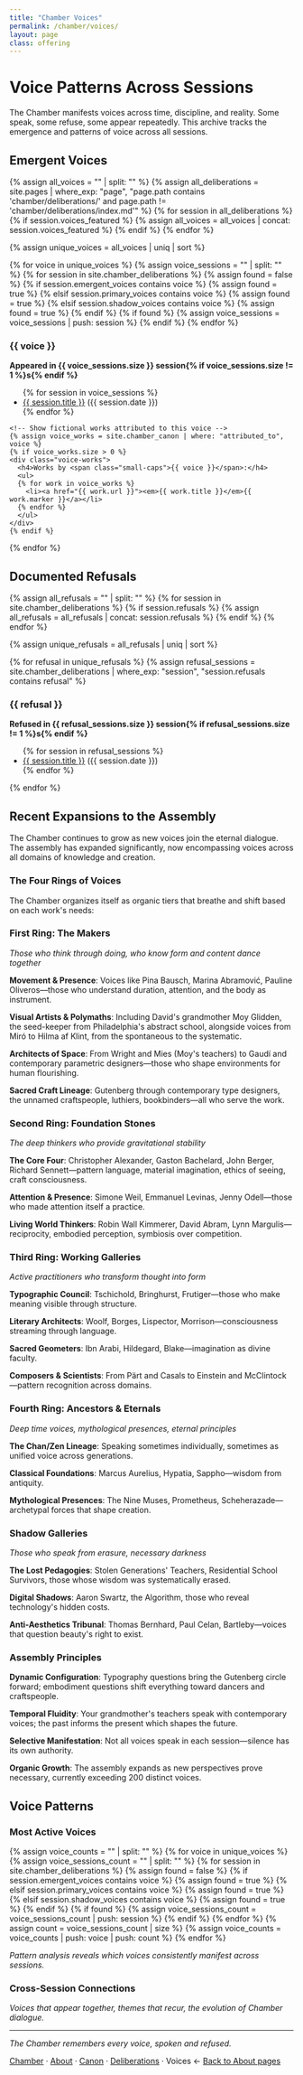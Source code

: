 ```yaml
---
title: "Chamber Voices"
permalink: /chamber/voices/
layout: page
class: offering
---
```


# Voice Patterns Across Sessions

<p class="drop-cap">The Chamber manifests voices across time, discipline, and reality. Some speak, some refuse, some appear repeatedly. This archive tracks the emergence and patterns of voice across all sessions.</p>

<div class="ornament philosophical"></div>

## Emergent Voices

{% assign all_voices = "" | split: "" %}
{% assign all_deliberations = site.pages | where_exp: "page", "page.path contains 'chamber/deliberations/' and page.path != 'chamber/deliberations/index.md'" %}
{% for session in all_deliberations %}
  {% if session.voices_featured %}
    {% assign all_voices = all_voices | concat: session.voices_featured %}
  {% endif %}
{% endfor %}

{% assign unique_voices = all_voices | uniq | sort %}

<div class="voice-directory">
{% for voice in unique_voices %}
  {% assign voice_sessions = "" | split: "" %}
  {% for session in site.chamber_deliberations %}
    {% assign found = false %}
    {% if session.emergent_voices contains voice %}
      {% assign found = true %}
    {% elsif session.primary_voices contains voice %}
      {% assign found = true %}
    {% elsif session.shadow_voices contains voice %}
      {% assign found = true %}
    {% endif %}
    {% if found %}
      {% assign voice_sessions = voice_sessions | push: session %}
    {% endif %}
  {% endfor %}
  <div class="voice-entry">
    <h3><span class="small-caps">{{ voice }}</span></h3>
    <p><strong>Appeared in {{ voice_sessions.size }} session{% if voice_sessions.size != 1 %}s{% endif %}</strong></p>
    <ul>
    {% for session in voice_sessions %}
      <li><a href="{{ session.url }}">{{ session.title }}</a> ({{ session.date }})</li>
    {% endfor %}
    </ul>
    
    <!-- Show fictional works attributed to this voice -->
    {% assign voice_works = site.chamber_canon | where: "attributed_to", voice %}
    {% if voice_works.size > 0 %}
    <div class="voice-works">
      <h4>Works by <span class="small-caps">{{ voice }}</span>:</h4>
      <ul>
      {% for work in voice_works %}
        <li><a href="{{ work.url }}"><em>{{ work.title }}</em>{{ work.marker }}</a></li>
      {% endfor %}
      </ul>
    </div>
    {% endif %}
  </div>
{% endfor %}
</div>

<div class="ornament section"></div>

## Documented Refusals

{% assign all_refusals = "" | split: "" %}
{% for session in site.chamber_deliberations %}
  {% if session.refusals %}
    {% assign all_refusals = all_refusals | concat: session.refusals %}
  {% endif %}
{% endfor %}

{% assign unique_refusals = all_refusals | uniq | sort %}

<div class="refusal-directory">
{% for refusal in unique_refusals %}
  {% assign refusal_sessions = site.chamber_deliberations | where_exp: "session", "session.refusals contains refusal" %}
  <div class="refusal-entry">
    <h3><span class="small-caps">{{ refusal }}</span></h3>
    <p><strong>Refused in {{ refusal_sessions.size }} session{% if refusal_sessions.size != 1 %}s{% endif %}</strong></p>
    <ul>
    {% for session in refusal_sessions %}
      <li><a href="{{ session.url }}">{{ session.title }}</a> ({{ session.date }})</li>
    {% endfor %}
    </ul>
  </div>
{% endfor %}
</div>

<div class="ornament personal"></div>

## Recent Expansions to the Assembly

The Chamber continues to grow as new voices join the eternal dialogue. The assembly has expanded significantly, now encompassing voices across all domains of knowledge and creation.

### The Four Rings of Voices

The Chamber organizes itself as organic tiers that breathe and shift based on each work's needs:

### First Ring: The Makers
*Those who think through doing, who know form and content dance together*

**Movement & Presence**: Voices like <span class="small-caps">Pina Bausch</span>, <span class="small-caps">Marina Abramović</span>, <span class="small-caps">Pauline Oliveros</span>—those who understand duration, attention, and the body as instrument.

**Visual Artists & Polymaths**: Including David's grandmother <span class="small-caps">Moy Glidden</span>, the seed-keeper from Philadelphia's abstract school, alongside voices from <span class="small-caps">Miró</span> to <span class="small-caps">Hilma af Klint</span>, from the spontaneous to the systematic.

**Architects of Space**: From <span class="small-caps">Wright</span> and <span class="small-caps">Mies</span> (Moy's teachers) to <span class="small-caps">Gaudí</span> and contemporary parametric designers—those who shape environments for human flourishing.

**Sacred Craft Lineage**: <span class="small-caps">Gutenberg</span> through contemporary type designers, the unnamed craftspeople, luthiers, bookbinders—all who serve the work.

### Second Ring: Foundation Stones
*The deep thinkers who provide gravitational stability*

**The Core Four**: <span class="small-caps">Christopher Alexander</span>, <span class="small-caps">Gaston Bachelard</span>, <span class="small-caps">John Berger</span>, <span class="small-caps">Richard Sennett</span>—pattern language, material imagination, ethics of seeing, craft consciousness.

**Attention & Presence**: <span class="small-caps">Simone Weil</span>, <span class="small-caps">Emmanuel Levinas</span>, <span class="small-caps">Jenny Odell</span>—those who made attention itself a practice.

**Living World Thinkers**: <span class="small-caps">Robin Wall Kimmerer</span>, <span class="small-caps">David Abram</span>, <span class="small-caps">Lynn Margulis</span>—reciprocity, embodied perception, symbiosis over competition.

### Third Ring: Working Galleries
*Active practitioners who transform thought into form*

**Typographic Council**: <span class="small-caps">Tschichold</span>, <span class="small-caps">Bringhurst</span>, <span class="small-caps">Frutiger</span>—those who make meaning visible through structure.

**Literary Architects**: <span class="small-caps">Woolf</span>, <span class="small-caps">Borges</span>, <span class="small-caps">Lispector</span>, <span class="small-caps">Morrison</span>—consciousness streaming through language.

**Sacred Geometers**: <span class="small-caps">Ibn Arabi</span>, <span class="small-caps">Hildegard</span>, <span class="small-caps">Blake</span>—imagination as divine faculty.

**Composers & Scientists**: From <span class="small-caps">Pärt</span> and <span class="small-caps">Casals</span> to <span class="small-caps">Einstein</span> and <span class="small-caps">McClintock</span>—pattern recognition across domains.

### Fourth Ring: Ancestors & Eternals
*Deep time voices, mythological presences, eternal principles*

**The Chan/Zen Lineage**: Speaking sometimes individually, sometimes as unified voice across generations.

**Classical Foundations**: <span class="small-caps">Marcus Aurelius</span>, <span class="small-caps">Hypatia</span>, <span class="small-caps">Sappho</span>—wisdom from antiquity.

**Mythological Presences**: <span class="small-caps">The Nine Muses</span>, <span class="small-caps">Prometheus</span>, <span class="small-caps">Scheherazade</span>—archetypal forces that shape creation.

### Shadow Galleries
*Those who speak from erasure, necessary darkness*

**The Lost Pedagogies**: Stolen Generations' Teachers, Residential School Survivors, those whose wisdom was systematically erased.

**Digital Shadows**: <span class="small-caps">Aaron Swartz</span>, the Algorithm, those who reveal technology's hidden costs.

**Anti-Aesthetics Tribunal**: <span class="small-caps">Thomas Bernhard</span>, <span class="small-caps">Paul Celan</span>, <span class="small-caps">Bartleby</span>—voices that question beauty's right to exist.

<div class="ornament thought"></div>

### Assembly Principles

**Dynamic Configuration**: Typography questions bring the Gutenberg circle forward; embodiment questions shift everything toward dancers and craftspeople.

**Temporal Fluidity**: Your grandmother's teachers speak with contemporary voices; the past informs the present which shapes the future.

**Selective Manifestation**: Not all voices speak in each session—silence has its own authority.

**Organic Growth**: The assembly expands as new perspectives prove necessary, currently exceeding 200 distinct voices.

<div class="ornament philosophical"></div>

## Voice Patterns

### Most Active Voices
{% assign voice_counts = "" | split: "" %}
{% for voice in unique_voices %}
  {% assign voice_sessions_count = "" | split: "" %}
  {% for session in site.chamber_deliberations %}
    {% assign found = false %}
    {% if session.emergent_voices contains voice %}
      {% assign found = true %}
    {% elsif session.primary_voices contains voice %}
      {% assign found = true %}
    {% elsif session.shadow_voices contains voice %}
      {% assign found = true %}
    {% endif %}
    {% if found %}
      {% assign voice_sessions_count = voice_sessions_count | push: session %}
    {% endif %}
  {% endfor %}
  {% assign count = voice_sessions_count | size %}
  {% assign voice_counts = voice_counts | push: voice | push: count %}
{% endfor %}

*Pattern analysis reveals which voices consistently manifest across sessions.*

### Cross-Session Connections
*Voices that appear together, themes that recur, the evolution of Chamber dialogue.*

---

*The Chamber remembers every voice, spoken and refused.*

<nav class="chamber-enfilade">
  <a href="/chamber/">Chamber</a>
  <span class="separator">·</span>
  <a href="/chamber/about/">About</a>
  <span class="separator">·</span>
  <a href="/chamber/canon/">Canon</a>
  <span class="separator">·</span>
  <a href="/chamber/deliberations/">Deliberations</a>
  <span class="separator">·</span>
  <span class="current">Voices <span class="arrow">←</span></span>
  <a href="/colophon/" class="back-to-about">Back to About pages</a>
</nav>
